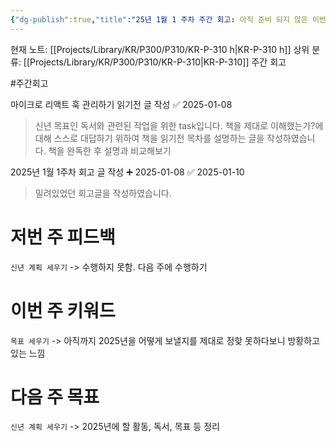 ```yaml
---
{"dg-publish":true,"title":"25년 1월 1 주차 주간 회고: 아직 준비 되지 않은 이번 년도","description":"25년으로 바뀐 후 첫 주였습니다.","permalink":"/projects/library/kr/p300/p310/kr-p-310-h/","dgPassFrontmatter":true,"noteIcon":"0","created":"2025-01-10T23:14:07.279+09:00","updated":"2025-01-13T16:39:59.580+09:00"}
---
```


현재 노트: [[Projects/Library/KR/P300/P310/KR-P-310 h\|KR-P-310 h]] 
상위 분류: [[Projects/Library/KR/P300/P310/KR-P-310\|KR-P-310]] 주간 회고

#주간회고 



마이크로 리액트 훅 관리하기 읽기전 글 작성 ✅ 2025-01-08
> 신년 목표인 독서와 관련된 작업을 위한 task입니다. 책을 제대로 이해했는가?에 대해 스스로 대답하기 위하여 책을 읽기전 목차를 설명하는 글을 작성하였습니다. 책을 완독한 후 설명과 비교해보기


2025년 1월 1주차 회고 글 작성 ➕ 2025-01-08 ✅ 2025-01-10
> 밀려있었던 회고글을 작성하였습니다.


# 저번 주 피드백
`신년 계획 세우기` -> 수행하지 못함. 다음 주에 수행하기
# 이번 주 키워드
`목표 세우기` -> 아직까지 2025년을 어떻게 보낼지를 제대로 정핮 못하다보니 방황하고 있는 느낌

# 다음 주 목표
`신년 계획 세우기` -> 2025년에 할 활동, 독서, 목표 등 정리
